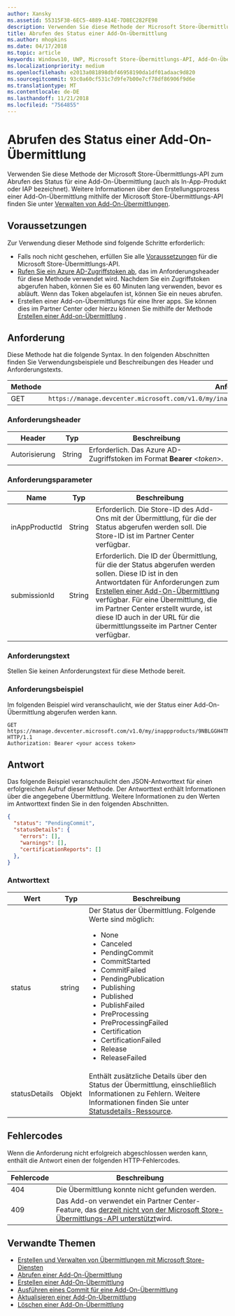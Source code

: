 ```yaml
---
author: Xansky
ms.assetid: 55315F38-6EC5-4889-A14E-7D8EC282FE98
description: Verwenden Sie diese Methode der Microsoft Store-Übermittlungs-API, um den Status einer Add-On-Übermittlung abzurufen.
title: Abrufen des Status einer Add-On-Übermittlung
ms.author: mhopkins
ms.date: 04/17/2018
ms.topic: article
keywords: Windows10, UWP, Microsoft Store-Übermittlungs-API, Add-On-Übermittlung, Status
ms.localizationpriority: medium
ms.openlocfilehash: e2013a081898dbf46958190da1df01adaac9d820
ms.sourcegitcommit: 93c0a60cf531c7d9fe7b00e7cf78df86906f9d6e
ms.translationtype: MT
ms.contentlocale: de-DE
ms.lasthandoff: 11/21/2018
ms.locfileid: "7564855"
---
```

# <a name="get-the-status-of-an-add-on-submission"></a>Abrufen des Status einer Add-On-Übermittlung

Verwenden Sie diese Methode der Microsoft Store-Übermittlungs-API zum Abrufen des Status für eine Add-On-Übermittlung (auch als In-App-Produkt oder IAP bezeichnet). Weitere Informationen über den Erstellungsprozess einer Add-On-Übermittlung mithilfe der Microsoft Store-Übermittlungs-API finden Sie unter [Verwalten von Add-On-Übermittlungen](manage-add-on-submissions.md).

## <a name="prerequisites"></a>Voraussetzungen

Zur Verwendung dieser Methode sind folgende Schritte erforderlich:

* Falls noch nicht geschehen, erfüllen Sie alle [Voraussetzungen](create-and-manage-submissions-using-windows-store-services.md#prerequisites) für die Microsoft Store-Übermittlungs-API.
* [Rufen Sie ein Azure AD-Zugriffstoken ab](create-and-manage-submissions-using-windows-store-services.md#obtain-an-azure-ad-access-token), das im Anforderungsheader für diese Methode verwendet wird. Nachdem Sie ein Zugriffstoken abgerufen haben, können Sie es 60 Minuten lang verwenden, bevor es abläuft. Wenn das Token abgelaufen ist, können Sie ein neues abrufen.
* Erstellen einer Add-on-Übermittlungs für eine Ihrer apps. Sie können dies im Partner Center oder hierzu können Sie mithilfe der Methode [Erstellen einer Add-on-Übermittlung](create-an-add-on-submission.md) .

## <a name="request"></a>Anforderung

Diese Methode hat die folgende Syntax. In den folgenden Abschnitten finden Sie Verwendungsbeispiele und Beschreibungen des Header und Anforderungstexts.

| Methode | Anforderungs-URI                                                      |
|--------|------------------------------------------------------------------|
| GET   | ```https://manage.devcenter.microsoft.com/v1.0/my/inappproducts/{inAppProductId}/submissions/{submissionId}/status``` |


### <a name="request-header"></a>Anforderungsheader

| Header        | Typ   | Beschreibung                                                                 |
|---------------|--------|-----------------------------------------------------------------------------|
| Autorisierung | String | Erforderlich. Das Azure AD-Zugriffstoken im Format **Bearer** &lt;*token*&gt;. |


### <a name="request-parameters"></a>Anforderungsparameter

| Name        | Typ   | Beschreibung                                                                 |
|---------------|--------|-----------------------------------------------------------------------------|
| inAppProductId | String | Erforderlich. Die Store-ID des Add-Ons mit der Übermittlung, für die der Status abgerufen werden soll. Die Store-ID ist im Partner Center verfügbar.  |
| submissionId | String | Erforderlich. Die ID der Übermittlung, für die der Status abgerufen werden sollen. Diese ID ist in den Antwortdaten für Anforderungen zum [Erstellen einer Add-On-Übermittlung](create-an-add-on-submission.md) verfügbar. Für eine Übermittlung, die im Partner Center erstellt wurde, ist diese ID auch in der URL für die übermittlungsseite im Partner Center verfügbar.  |


### <a name="request-body"></a>Anforderungstext

Stellen Sie keinen Anforderungstext für diese Methode bereit.

### <a name="request-example"></a>Anforderungsbeispiel

Im folgenden Beispiel wird veranschaulicht, wie der Status einer Add-On-Übermittlung abgerufen werden kann.

```
GET https://manage.devcenter.microsoft.com/v1.0/my/inappproducts/9NBLGGH4TNMP/submissions/1152921504621243680/status HTTP/1.1
Authorization: Bearer <your access token>
```

## <a name="response"></a>Antwort

Das folgende Beispiel veranschaulicht den JSON-Antworttext für einen erfolgreichen Aufruf dieser Methode. Der Antworttext enthält Informationen über die angegebene Übermittlung. Weitere Informationen zu den Werten im Antworttext finden Sie in den folgenden Abschnitten.

```json
{
  "status": "PendingCommit",
  "statusDetails": {
    "errors": [],
    "warnings": [],
    "certificationReports": []
  },
}
```

### <a name="response-body"></a>Antworttext

| Wert      | Typ   | Beschreibung                                                                                                                                                                                                                                                                         |
|------------|--------|----------------------------------------------------------------------------------------------------------------------------------------------------------------------------------------------------------------------------------------------------------------------------------------|
| status           | string  | Der Status der Übermittlung. Folgende Werte sind möglich: <ul><li>None</li><li>Canceled</li><li>PendingCommit</li><li>CommitStarted</li><li>CommitFailed</li><li>PendingPublication</li><li>Publishing</li><li>Published</li><li>PublishFailed</li><li>PreProcessing</li><li>PreProcessingFailed</li><li>Certification</li><li>CertificationFailed</li><li>Release</li><li>ReleaseFailed</li></ul>   |
| statusDetails           | Objekt  |  Enthält zusätzliche Details über den Status der Übermittlung, einschließlich Informationen zu Fehlern. Weitere Informationen finden Sie unter [Statusdetails-Ressource](manage-add-on-submissions.md#status-details-object). |


## <a name="error-codes"></a>Fehlercodes

Wenn die Anforderung nicht erfolgreich abgeschlossen werden kann, enthält die Antwort einen der folgenden HTTP-Fehlercodes.

| Fehlercode |  Beschreibung   |
|--------|------------------|
| 404  | Die Übermittlung konnte nicht gefunden werden. |
| 409  | Das Add-on verwendet ein Partner Center-Feature, das [derzeit nicht von der Microsoft Store-Übermittlungs-API unterstützt](create-and-manage-submissions-using-windows-store-services.md#not_supported)wird.  |


## <a name="related-topics"></a>Verwandte Themen

* [Erstellen und Verwalten von Übermittlungen mit Microsoft Store-Diensten](create-and-manage-submissions-using-windows-store-services.md)
* [Abrufen einer Add-On-Übermittlung](get-an-add-on-submission.md)
* [Erstellen einer Add-On-Übermittlung](create-an-add-on-submission.md)
* [Ausführen eines Commit für eine Add-On-Übermittlung](commit-an-add-on-submission.md)
* [Aktualisieren einer Add-On-Übermittlung](update-an-add-on-submission.md)
* [Löschen einer Add-On-Übermittlung](delete-an-add-on-submission.md)
